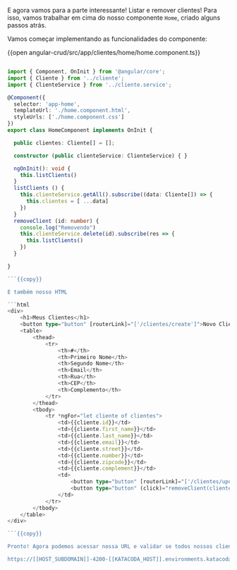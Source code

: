 E agora vamos para a parte interessante! Listar e remover clientes! Para isso, vamos trabalhar em cima do nosso componente `Home`, criado alguns passos atrás.

Vamos começar implementando as funcionalidades do componente:

{{open angular-crud/src/app/clientes/home/home.component.ts}}

```ts

import { Component, OnInit } from '@angular/core';
import { Cliente } from '../cliente';
import { ClienteService } from '../cliente.service';

@Component({
  selector: 'app-home',
  templateUrl: './home.component.html',
  styleUrls: ['./home.component.css']
})
export class HomeComponent implements OnInit {

  public clientes: Cliente[] = [];

  constructor (public clienteService: ClienteService) { }

  ngOnInit(): void {
    this.listClients()
  }
  listClients () {
    this.clienteService.getAll().subscribe((data: Cliente[]) => {
      this.clientes = [ ...data]
    })
  }
  removeClient (id: number) {
    console.log("Removendo")
    this.clienteService.delete(id).subscribe(res => {
      this.listClients()
    })
  }

}

```{{copy}}

E também nosso HTML

```html
<div>
    <h1>Meus Clientes</h1>
    <button type="button" [routerLink]="['/clientes/create']">Novo Cliente</button>
    <table>
        <thead>
            <tr>
                <th>#</th>
                <th>Primeiro Nome</th>
                <th>Segundo Nome</th>
                <th>Email</th>
                <th>Rua</th>                            
                <th>CEP</th>
                <th>Complemento</th>
            </tr>
        </thead>
        <tbody>
            <tr *ngFor="let cliente of clientes">
                <td>{{cliente.id}}</td>
                <td>{{cliente.first_name}}</td>
                <td>{{cliente.last_name}}</td>
                <td>{{cliente.email}}</td>
                <td>{{cliente.street}}</td>
                <td>{{cliente.number}}</td>
                <td>{{cliente.zipcode}}</td>
                <td>{{cliente.complement}}</td>
                <td>
                    <button type="button" [routerLink]="['/clientes/update/', cliente.id]">Atualizar</button>
                    <button type="button" (click)="removeClient(cliente.id)">Remover</button>
                </td>
            </tr>
        </tbody>
    </table>
</div>

```{{copy}}

Pronto! Agora podemos acessar nossa URL e validar se todos nossos clientes estão lá listados!

https://[[HOST_SUBDOMAIN]]-4200-[[KATACODA_HOST]].environments.katacoda.com/clientes/home

